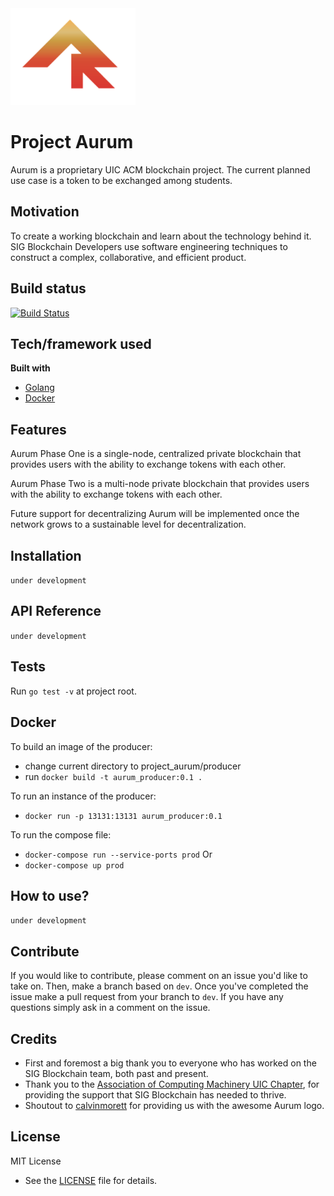 <img src = "assets/aurum_logo_readme.jpg"  alt="drawing" width="200"/>

Project Aurum
=============
Aurum is a proprietary UIC ACM blockchain project. The current planned use case is a token to be exchanged among students.

## Motivation
To create a working blockchain and learn about the technology behind it. SIG Blockchain Developers use software engineering techniques to construct a complex, collaborative, and efficient product.

## Build status
[![Build Status](https://travis-ci.org/SIGBlockchain/project_aurum.svg?branch=master)](https://travis-ci.org/SIGBlockchain/project_aurum)

## Tech/framework used

<b>Built with</b>
- [Golang](https://golang.org/)
- [Docker](https://www.docker.com/)

## Features
Aurum Phase One is a single-node, centralized private blockchain that provides users with the ability to exchange tokens with each other.

Aurum Phase Two is a multi-node private blockchain that provides users with the ability to exchange tokens with each other.

Future support for decentralizing Aurum will be implemented once the network grows to a sustainable level for decentralization.

## Installation
`under development`

## API Reference
`under development`

## Tests
Run `go test -v` at project root.

## Docker
To build an image of the producer:
- change current directory to project_aurum/producer
- run `docker build -t aurum_producer:0.1 .`

To run an instance of the producer: 
- `docker run -p 13131:13131 aurum_producer:0.1`

To run the compose file:
- `docker-compose run --service-ports prod`
Or 
- `docker-compose up prod`

## How to use?
`under development`

## Contribute
If you would like to contribute, please comment on an issue you'd like to take on. Then, make a branch based on `dev`. Once you've completed the issue make a pull request from your branch to `dev`. If you have any questions simply ask in a comment on the issue.

## Credits
- First and foremost a big thank you to everyone who has worked on the SIG Blockchain team, both past and present. 
- Thank you to the [Association of Computing Machinery UIC Chapter](https://acm.cs.uic.edu/), for providing the support that SIG Blockchain has needed to thrive.
- Shoutout to [calvinmorett](https://github.com/calvinmorett) for providing us with the awesome Aurum logo.

## License
MIT License
- See the [LICENSE](https://github.com/SIGBlockchain/project_aurum/blob/readme/LICENSE) file for details.
